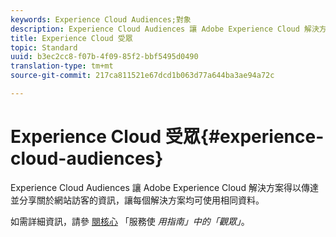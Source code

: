 ```yaml
---
keywords: Experience Cloud Audiences;對象
description: Experience Cloud Audiences 讓 Adobe Experience Cloud 解決方案得以傳達並分享關於網站訪客的資訊，讓每個解決方案均可使用相同資料。
title: Experience Cloud 受眾
topic: Standard
uuid: b3ec2cc8-f07b-4f09-85f2-bbf5495d0490
translation-type: tm+mt
source-git-commit: 217ca811521e67dcd1b063d77a644ba3ae94a72c

---
```



# Experience Cloud 受眾{#experience-cloud-audiences}

Experience Cloud Audiences 讓 Adobe Experience Cloud 解決方案得以傳達並分享關於網站訪客的資訊，讓每個解決方案均可使用相同資料。

如需詳細資訊，請參 [閱核心](https://docs.adobe.com/content/help/en/core-services/interface/audiences/audience-library.html) 「服務使 *用指南」中的「觀眾」*。
